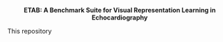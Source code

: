 <p align="center">
    <b> ETAB: A Benchmark Suite for Visual Representation Learning in Echocardiography </b>
</p>

This repository 


